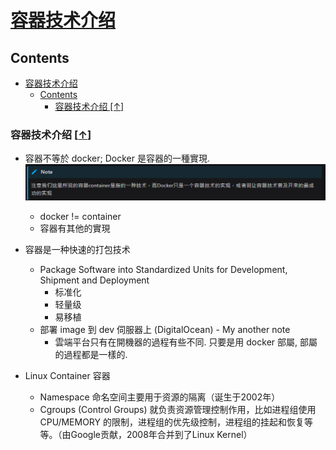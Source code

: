 # [容器技术介绍](https://dockertips.readthedocs.io/en/latest/docker-install/docker-intro.html)

## Contents

- [容器技术介绍](#容器技术介绍)
  - [Contents](#contents)
    - [容器技术介绍 \[↑\]](#容器技术介绍-)

### 容器技术介绍 [[↑](#容器技术介绍)]

- 容器不等於 docker; Docker 是容器的一種實現.
![alt text](./assets/1-1.png)
  - docker != container
  - 容器有其他的實現

- 容器是一种快速的打包技术
  - Package Software into Standardized Units for Development, Shipment and Deployment
    - 标准化
    - 轻量级
    - 易移植
  <!-- TODO -->
  <!-- Add/link `部署 image 到 dev 伺服器上 (DigitalOcean)` note here -->
  - 部署 image 到 dev 伺服器上 (DigitalOcean) - My another note
    - 雲端平台只有在開機器的過程有些不同. 只要是用 docker 部屬, 部屬的過程都是一樣的.
- Linux Container 容器
  - Namespace 命名空间主要用于资源的隔离（诞生于2002年）
  - Cgroups (Control Groups) 就负责资源管理控制作用，比如进程组使用 CPU/MEMORY 的限制，进程组的优先级控制，进程组的挂起和恢复等等。（由Google贡献，2008年合并到了Linux Kernel）
